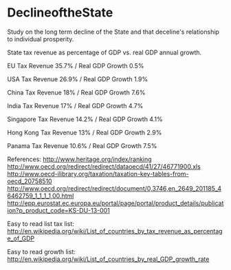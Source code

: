 DeclineoftheState
=================

Study on the long term decline of the State and that deceline's relationship to individual prosperity.

State tax revenue as percentage of GDP vs. real GDP annual growth.

EU Tax Revenue 35.7% / Real GDP Growth 0.5%

USA Tax Revenue 26.9% / Real GDP Growth 1.9%

China Tax Revenue 18% / Real GDP Growth 7.6%

India Tax Revenue 17% / Real GDP Growth 4.7%

Singapore Tax Revenue 14.2% / Real GDP Growth 4.1%

Hong Kong Tax Revenue 13% / Real GDP Growth 2.9%

Panama Tax Revenue 10.6% / Real GDP Growth 7.5%

References: 
http://www.heritage.org/index/ranking
http://www.oecd.org/redirect/redirect/dataoecd/41/27/46771900.xls
http://www.oecd-ilibrary.org/taxation/taxation-key-tables-from-oecd_20758510
http://www.oecd.org/redirect/redirect/document/0,3746,en_2649_201185_46462759_1_1_1_1,00.html
http://epp.eurostat.ec.europa.eu/portal/page/portal/product_details/publication?p_product_code=KS-DU-13-001


Easy to read list tax list: http://en.wikipedia.org/wiki/List_of_countries_by_tax_revenue_as_percentage_of_GDP

Easy to read growth list: http://en.wikipedia.org/wiki/List_of_countries_by_real_GDP_growth_rate
